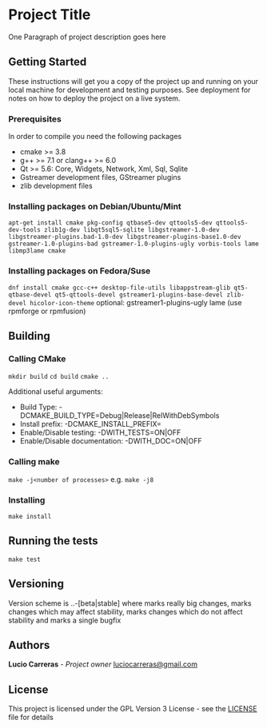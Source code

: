 # Project Title

One Paragraph of project description goes here

## Getting Started

These instructions will get you a copy of the project up and running on your local machine for development and testing purposes. See deployment for notes on how to deploy the project on a live system.

### Prerequisites

In order to compile you need the following packages
 * cmake >= 3.8
 * g++ >= 7.1 or clang++ >= 6.0
 * Qt >= 5.6: Core, Widgets, Network, Xml, Sql, Sqlite
 * Gstreamer development files, GStreamer plugins
 * zlib development files
 
### Installing packages on Debian/Ubuntu/Mint
`apt-get install cmake pkg-config qtbase5-dev qttools5-dev qttools5-dev-tools zlib1g-dev libqt5sql5-sqlite libgstreamer-1.0-dev libgstreamer-plugins.bad-1.0-dev libgstreamer-plugins-base1.0-dev gstreamer-1.0-plugins-bad gstreamer-1.0-plugins-ugly vorbis-tools lame libmp3lame cmake`

### Installing packages on Fedora/Suse
`dnf install cmake gcc-c++ desktop-file-utils libappstream-glib qt5-qtbase-devel qt5-qttools-devel gstreamer1-plugins-base-devel zlib-devel hicolor-icon-theme`
optional: gstreamer1-plugins-ugly lame (use rpmforge or rpmfusion)
 
 
## Building
### Calling CMake

`mkdir build`
`cd build`
`cmake ..`

Additional useful arguments:
 * Build Type: -DCMAKE_BUILD_TYPE=Debug|Release|RelWithDebSymbols
 * Install prefix: -DCMAKE_INSTALL_PREFIX=<path for installing>
 * Enable/Disable testing: -DWITH_TESTS=ON|OFF 
 * Enable/Disable documentation: -DWITH_DOC=ON|OFF
 
### Calling make
`make -j<number of processes>`
e.g. `make -j8`

### Installing
`make install`

## Running the tests
`make test`

## Versioning

Version scheme is <Major>.<Minor>.<Update>-[beta|stable]<Bugfix>
where <Major> marks really big changes, <Minor> marks changes which may affect stability, <Update> marks changes which do not affect stability and <Bugfix> marks a single bugfix

## Authors

**Lucio Carreras** - *Project owner* luciocarreras@gmail.com

## License

This project is licensed under the GPL Version 3 License - see the [LICENSE](LICENSE) file for details
